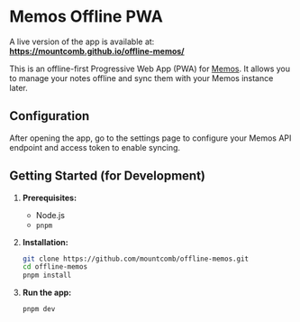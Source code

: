 # Memos Offline PWA

A live version of the app is available at: **<https://mountcomb.github.io/offline-memos/>**

This is an offline-first Progressive Web App (PWA) for [Memos](https://github.com/usememos/memos). It allows you to manage your notes offline and sync them with your Memos instance later.

## Configuration

After opening the app, go to the settings page to configure your Memos API endpoint and access token to enable syncing.

## Getting Started (for Development)

1.  **Prerequisites:**
    *   Node.js
    *   `pnpm`

2.  **Installation:**
    ```bash
    git clone https://github.com/mountcomb/offline-memos.git
    cd offline-memos
    pnpm install
    ```

3.  **Run the app:**
    ```bash
    pnpm dev
    ```
